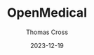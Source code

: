 ---
author: Thomas Cross
title: OpenMedical
date: 2023-12-19
description: Open-Source Medical portal template utilizing Bootstrap 5, React, ASP.NET Core, and Microsoft SQL Server.
tags: ["C#", "ASP.NET Core", "React", "SQL", "Microsoft SQL Server", "Typescript", ]
thumbnail: 
    url: img/openmedical.png
---